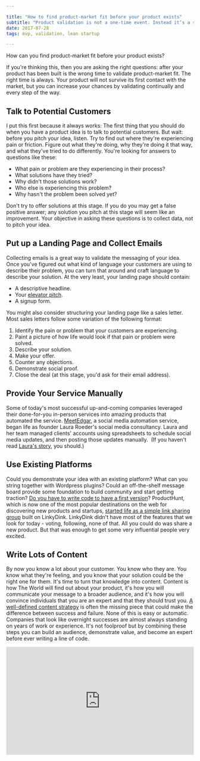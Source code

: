 ```yaml
---

title: "How to find product-market fit before your product exists"
subtitle: "Product validation is not a one-time event. Instead it’s a stair-step. It’s important to stop and test product-market fit at every stage as you develop your business. But that validation looks different at each stage."
date: 2017-07-28 
tags: mvp, validation, lean startup

---
```



How can you find product-market fit before your product exists? 

If you're thinking this, then you are asking the right questions: after your product has been built is the wrong time to validate product-market fit. The right time is always. Your product will not survive its first contact with the market, but you can increase your chances by validating continually and every step of the way.


## Talk to Potential Customers

I put this first because it always works: The first thing that you should do when you have a product idea is to talk to potential customers. But wait: before you pitch your idea, listen. Try to find out where they're experiencing pain or friction. Figure out what they're doing, why they're doing it that way, and what they've tried to do differently. You're looking for answers to questions like these:

*   What pain or problem are they experiencing in their process?
*   What solutions have they tried?
*   Why didn't those solutions work?
*   Who else is experiencing this problem?
*   Why hasn't the problem been solved yet?

Don't try to offer solutions at this stage. If you do you may get a false positive answer; any solution you pitch at this stage will seem like an improvement. Your objective in asking these questions is to collect data, not to pitch your idea.

## Put up a Landing Page and Collect Emails

Collecting emails is a great way to validate the messaging of your idea. Once you've figured out what kind of language your customers are using to describe their problem, you can turn that around and craft language to describe your solution. At the very least, your landing page should contain:

*   A descriptive headline.
*   Your [elevator pitch](https://medium.com/the-mission/the-most-important-elevator-pitch-rule-that-you-dont-know-951ad15e8796).
*   A signup form.

You might also consider structuring your landing page like a sales letter. Most sales letters follow some variation of the following format:

1.  Identify the pain or problem that your customers are experiencing.
2.  Paint a picture of how life would look if that pain or problem were solved.
3.  Describe your solution.
4.  Make your offer.
5.  Counter any objections.
6.  Demonstrate social proof.
7.  Close the deal (at this stage, you'd ask for their email address).

## Provide Your Service Manually

Some of today's most successful up-and-coming companies leveraged their done-for-you in-person services into amazing products that automated the service. [MeetEdgar](https://meetedgar.com/), a social media automation service, began life as founder Laura Roeder's social media consultancy. Laura and her team managed clients' accounts using spreadsheets to schedule social media updates, and then posting those updates manually.  (If you haven't read [Laura's story](https://meetedgar.com/about/), you should.)

## Use Existing Platforms

Could you demonstrate your idea with an existing platform? What can you string together with Wordpress plugins? Could an off-the-shelf message board provide some foundation to build community and start getting traction? [Do you have to write code to have a first version](https://pando.com/2014/01/16/3-startups-that-launched-without-writing-code/)? ProductHunt, which is now one of the most popular destinations on the web for discovering new products and startups, [started life as a simple link sharing group](https://medium.com/lets-make-things/the-origin-of-product-hunt-7acb09e2593a) built on LinkyDink. LinkyDink didn't have most of the features that we look for today - voting, following, none of that. All you could do was share a new product. But that was enough to get some very influential people very excited.

## Write Lots of Content

By now you know a lot about your customer. You know who they are. You know what they're feeling, and you know that your solution could be the right one for them. It's time to turn that knowledge into content. Content is how The World will find out about your product, it's how you will communicate your message to a broader audience, and it's how you will convince individuals that you are an expert and that they should trust you. [A well-defined content strategy](https://blog.kissmetrics.com/build-a-company-without-product/) is often the missing piece that could make the difference between success and failure. None of this is easy or automatic. Companies that look like overnight successes are almost always standing on years of work or experience. It's not foolproof but by combining these steps you can build an audience, demonstrate value, and become an expert before ever writing a line of code.

<div style="width: 100%; position: relative;">
  <iframe scrolling="no" width="100%" height="290" frameborder="0" border="no" src="https://contentupgrade.me/Yl4yBeJj.html?ref="></iframe>
</div>

